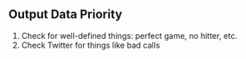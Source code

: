 ## Output Data Priority

1) Check for well-defined things: perfect game, no hitter, etc.
2) Check Twitter for things like bad calls